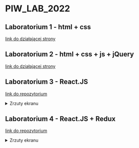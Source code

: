 # PIW_LAB_2022

## Laboratorium 1 - html + css

[link do działającej strony](https://jakubtadeusz.github.io/PIW_LAB_2022/Lab1/index.html)

## Laboratorium 2 - html + css + js + jQuery

[link do działającej strony](https://jakubtadeusz.github.io/PIW_LAB_2022/Lab2/index.html)

## Laboratorium 3 - React.JS

[link do repozytorium](https://github.com/jakubtadeusz/PIW_LAB_2022/tree/main/Lab3/code-before)

<details><summary>Zrzuty ekranu</summary>

![students](/Lab3/screens/students.png)
  
![add_student](/Lab3/screens/add_student.png)
  
![groups](/Lab3/screens/groups.png)
  
![add_group](/Lab3/screens/add_group.png)
  
![message](/Lab3/screens/message.png)
  
![sent](/Lab3/screens/sent.png)
  
</details>

## Laboratorium 4 - React.JS + Redux

[link do repozytorium](https://github.com/jakubtadeusz/PIW_LAB_2022/tree/main/Lab4/code-before)

<details><summary>Zrzuty ekranu</summary>

![screen1](/Lab4/Screens/Screen1.png)
  
![screen2](/Lab4/Screens/Screen2.png)
  
![screen3](/Lab4/Screens/Screen3.png)
  
  
</details>
